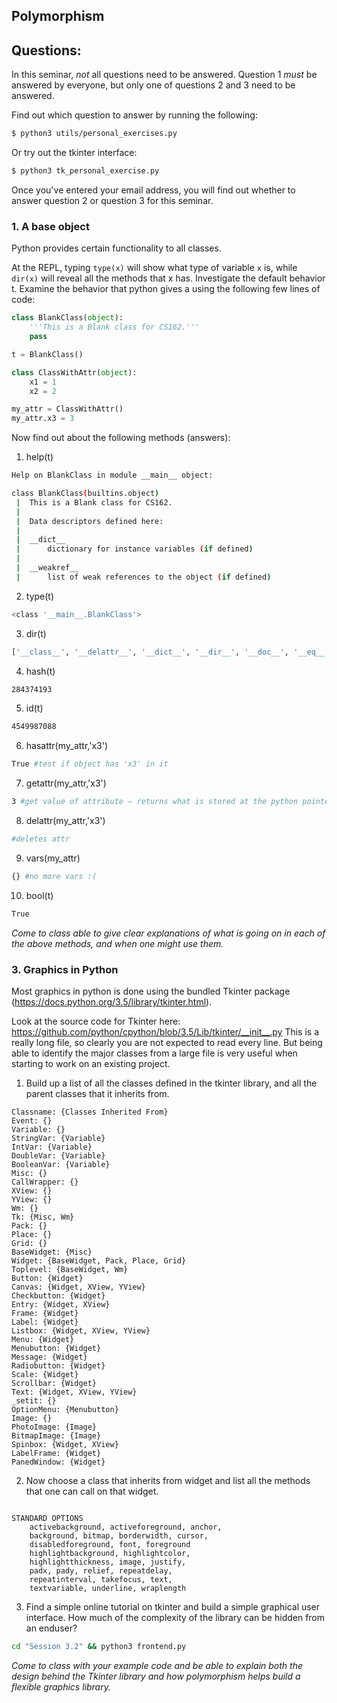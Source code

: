 ## Polymorphism


## Questions:
In this seminar, *not* all questions need to be answered. Question 1 *must* be
answered by everyone, but only one of questions 2 and 3 need to be answered.

Find out which question to answer by running
the following:
```bash
$ python3 utils/personal_exercises.py
```

Or try out the tkinter interface:
```bash
$ python3 tk_personal_exercise.py
```

Once you've entered your email address, you will find out whether to answer
question 2 or question 3 for this seminar.

### 1. A base object
Python provides certain functionality to all classes.


At the REPL, typing `type(x)` will show what type of variable `x` is, while `dir(x)` will reveal all the methods that x has.  Investigate the default behavior t.  Examine the behavior that python gives a using the following few lines of code:

```python
class BlankClass(object):
    '''This is a Blank class for CS162.'''
    pass

t = BlankClass()

class ClassWithAttr(object):
    x1 = 1
    x2 = 2

my_attr = ClassWithAttr()
my_attr.x3 = 3
```

Now find out about the following methods (answers):
 1. help(t)

```bash
Help on BlankClass in module __main__ object:

class BlankClass(builtins.object)
 |  This is a Blank class for CS162.
 |  
 |  Data descriptors defined here:
 |  
 |  __dict__
 |      dictionary for instance variables (if defined)
 |  
 |  __weakref__
 |      list of weak references to the object (if defined)
```

 2. type(t)

```bash
<class '__main__.BlankClass'>
```

 3. dir(t)

```bash
['__class__', '__delattr__', '__dict__', '__dir__', '__doc__', '__eq__', '__format__', '__ge__', '__getattribute__', '__gt__', '__hash__', '__init__', '__init_subclass__', '__le__', '__lt__', '__module__', '__ne__', '__new__', '__reduce__', '__reduce_ex__', '__repr__', '__setattr__', '__sizeof__', '__str__', '__subclasshook__', '__weakref__']
```

 4. hash(t)

```bash
284374193
```

 5. id(t)

```bash
4549987088
```

 6. hasattr(my_attr,'x3')

```bash
True #test if object has 'x3' in it
```

 7. getattr(my_attr,'x3')

```bash
3 #get value of attribute – returns what is stored at the python pointer
```

 8. delattr(my_attr,'x3')

```bash
#deletes attr
```

 9. vars(my_attr)

```bash
{} #no more vars :(
```

10. bool(t)

```bash
True
```

*Come to class able to give clear explanations of what is going on in each of
the above methods, and when one might use them.*

### 3. Graphics in Python
Most graphics in python is done using the bundled Tkinter package (https://docs.python.org/3.5/library/tkinter.html).  

Look at the source code for Tkinter here:
https://github.com/python/cpython/blob/3.5/Lib/tkinter/__init__.py
This is a really long file, so clearly you are not expected to
read every line.  But being able to identify the major classes from a large
file is very useful when starting to work on an existing project.

1. Build up a list of all the classes defined in the tkinter library, and all
the parent classes that it inherits from.

```text
Classname: {Classes Inherited From}
Event: {}
Variable: {}
StringVar: {Variable}
IntVar: {Variable}
DoubleVar: {Variable}
BooleanVar: {Variable}
Misc: {}
CallWrapper: {}
XView: {}
YView: {}
Wm: {}
Tk: {Misc, Wm}
Pack: {}
Place: {}
Grid: {}
BaseWidget: {Misc}
Widget: {BaseWidget, Pack, Place, Grid}
Toplevel: {BaseWidget, Wm}
Button: {Widget}
Canvas: {Widget, XView, YView}
Checkbutton: {Widget}
Entry: {Widget, XView}
Frame: {Widget}
Label: {Widget}
Listbox: {Widget, XView, YView}
Menu: {Widget}
Menubutton: {Widget}
Message: {Widget}
Radiobutton: {Widget}
Scale: {Widget}
Scrollbar: {Widget}
Text: {Widget, XView, YView}
_setit: {}
OptionMenu: {Menubutton}
Image: {}
PhotoImage: {Image}
BitmapImage: {Image}
Spinbox: {Widget, XView}
LabelFrame: {Widget}
PanedWindow: {Widget}
```

2. Now choose a class that inherits from widget and list all the methods that
one can call on that widget.

```text

STANDARD OPTIONS
    activebackground, activeforeground, anchor,
    background, bitmap, borderwidth, cursor,
    disabledforeground, font, foreground
    highlightbackground, highlightcolor,
    highlightthickness, image, justify,
    padx, pady, relief, repeatdelay,
    repeatinterval, takefocus, text,
    textvariable, underline, wraplength
```

3. Find a simple online tutorial on tkinter and build a simple graphical user
interface.  How much of the complexity of the library can be hidden from an
enduser?

```bash
cd "Session 3.2" && python3 frontend.py
```

*Come to class with your example code and be able to explain both the design behind the Tkinter library and how polymorphism helps build a flexible graphics library.*
